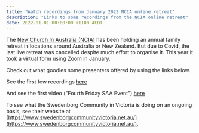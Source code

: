 ```yaml
---
title: "Watch recordings from January 2022 NCIA online retreat"
description: "Links to some recordings from the NCIA online retreat"
date: 2022-01-01 00:00:00 +1100 AEDT
---
```


The [New Church In Australia (NCIA)](http://newchurch.net.au/) has been holding an annual family retreat in locations around Australia or New Zealand. But due to Covid, the last live retreat was cancelled despite much effort to organise it. This year it took a virtual form using Zoom in January.

Check out what goodies some presenters offered by using the links below.

See the first few recordings [here](https://www.youtube.com/channel/UCXBxlZBVRjeFisYjurMO0sw/videos?view=57)

And see the first video ("Fourth Friday SAA Event") [here](https://www.youtube.com/channel/UC_YRMrzGHVbP23SQAXYK8lQ/videos?view=57)

To see what the Swedenborg Community in Victoria is doing on an ongoing basis, see their website at [https://www.swedenborgcommunityvictoria.net.au/](https://www.swedenborgcommunityvictoria.net.au/).
